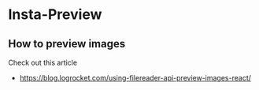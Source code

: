 # Insta-Preview

## How to preview images
Check out this article
- https://blog.logrocket.com/using-filereader-api-preview-images-react/